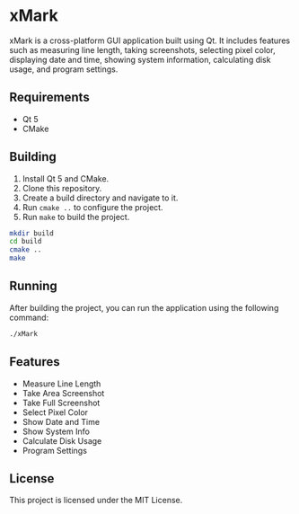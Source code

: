 # xMark

xMark is a cross-platform GUI application built using Qt. It includes features such as measuring line length, taking screenshots, selecting pixel color, displaying date and time, showing system information, calculating disk usage, and program settings.

## Requirements

- Qt 5
- CMake

## Building

1. Install Qt 5 and CMake.
2. Clone this repository.
3. Create a build directory and navigate to it.
4. Run `cmake ..` to configure the project.
5. Run `make` to build the project.

```sh
mkdir build
cd build
cmake ..
make
```

## Running

After building the project, you can run the application using the following command:

```sh
./xMark
```

## Features

- Measure Line Length
- Take Area Screenshot
- Take Full Screenshot
- Select Pixel Color
- Show Date and Time
- Show System Info
- Calculate Disk Usage
- Program Settings

## License

This project is licensed under the MIT License.
